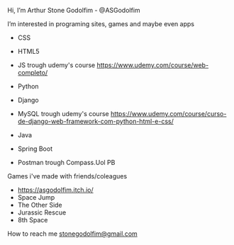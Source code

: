 Hi, I’m Arthur Stone Godolfim - @ASGodolfim

I’m interested in programing sites, games and maybe even apps

-  CSS
-  HTML5
-  JS
trough udemy's course https://www.udemy.com/course/web-completo/ 

-  Python
-  Django
-  MySQL
trough udemy's course https://www.udemy.com/course/curso-de-django-web-framework-com-python-html-e-css/

-  Java
-  Spring Boot
-  Postman
trough Compass.Uol PB

Games i've made with friends/coleagues
- https://asgodolfim.itch.io/
- Space Jump
- The Other Side
- Jurassic Rescue
- 8th Space
  
How to reach me stonegodolfim@gmail.com
